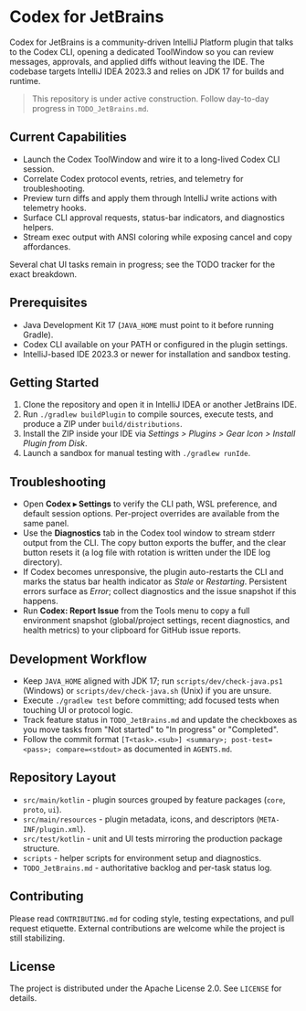 # Codex for JetBrains

Codex for JetBrains is a community-driven IntelliJ Platform plugin that talks to the Codex CLI,
opening a dedicated ToolWindow so you can review messages, approvals, and applied diffs without
leaving the IDE. The codebase targets IntelliJ IDEA 2023.3 and relies on JDK 17 for builds and
runtime.

> This repository is under active construction. Follow day-to-day progress in `TODO_JetBrains.md`.

## Current Capabilities
- Launch the Codex ToolWindow and wire it to a long-lived Codex CLI session.
- Correlate Codex protocol events, retries, and telemetry for troubleshooting.
- Preview turn diffs and apply them through IntelliJ write actions with telemetry hooks.
- Surface CLI approval requests, status-bar indicators, and diagnostics helpers.
- Stream exec output with ANSI coloring while exposing cancel and copy affordances.

Several chat UI tasks remain in progress; see the TODO tracker for the exact breakdown.

## Prerequisites
- Java Development Kit 17 (`JAVA_HOME` must point to it before running Gradle).
- Codex CLI available on your PATH or configured in the plugin settings.
- IntelliJ-based IDE 2023.3 or newer for installation and sandbox testing.

## Getting Started
1. Clone the repository and open it in IntelliJ IDEA or another JetBrains IDE.
2. Run `./gradlew buildPlugin` to compile sources, execute tests, and produce a ZIP under
   `build/distributions`.
3. Install the ZIP inside your IDE via *Settings > Plugins > Gear Icon > Install Plugin from Disk*.
4. Launch a sandbox for manual testing with `./gradlew runIde`.

## Troubleshooting
- Open **Codex ▸ Settings** to verify the CLI path, WSL preference, and default session options. Per-project overrides are available from the same panel.
- Use the **Diagnostics** tab in the Codex tool window to stream stderr output from the CLI. The copy button exports the buffer, and the clear button resets it (a log file with rotation is written under the IDE log directory).
- If Codex becomes unresponsive, the plugin auto-restarts the CLI and marks the status bar health indicator as *Stale* or *Restarting*. Persistent errors surface as *Error*; collect diagnostics and the issue snapshot if this happens.
- Run **Codex: Report Issue** from the Tools menu to copy a full environment snapshot (global/project settings, recent diagnostics, and health metrics) to your clipboard for GitHub issue reports.

## Development Workflow
- Keep `JAVA_HOME` aligned with JDK 17; run `scripts/dev/check-java.ps1` (Windows) or
  `scripts/dev/check-java.sh` (Unix) if you are unsure.
- Execute `./gradlew test` before committing; add focused tests when touching UI or protocol
  logic.
- Track feature status in `TODO_JetBrains.md` and update the checkboxes as you move tasks
  from "Not started" to "In progress" or "Completed".
- Follow the commit format `[T<task>.<sub>] <summary>; post-test=<pass>; compare=<stdout>`
  as documented in `AGENTS.md`.

## Repository Layout
- `src/main/kotlin` - plugin sources grouped by feature packages (`core`, `proto`, `ui`).
- `src/main/resources` - plugin metadata, icons, and descriptors (`META-INF/plugin.xml`).
- `src/test/kotlin` - unit and UI tests mirroring the production package structure.
- `scripts` - helper scripts for environment setup and diagnostics.
- `TODO_JetBrains.md` - authoritative backlog and per-task status log.

## Contributing
Please read `CONTRIBUTING.md` for coding style, testing expectations, and pull request
etiquette. External contributions are welcome while the project is still stabilizing.

## License
The project is distributed under the Apache License 2.0. See `LICENSE` for details.
